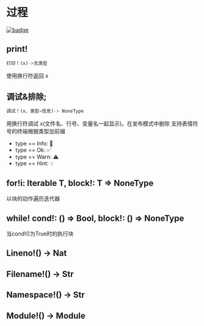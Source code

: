 # 过程

[![badge](https://img.shields.io/endpoint.svg?url=https%3A%2F%2Fgezf7g7pd5.execute-api.ap-northeast-1.amazonaws.com%2Fdefault%2Fsource_up_to_date%3Fowner%3Derg-lang%26repos%3Derg%26ref%3Dmain%26path%3Ddoc/EN/API/procs.md%26commit_hash%3D9b1457b695da9dc0f071091ded48f068ed545083)](https://gezf7g7pd5.execute-api.ap-northeast-1.amazonaws.com/default/source_up_to_date?owner=erg-lang&repos=erg&ref=main&path=doc/EN/API/procs.md&commit_hash=9b1457b695da9dc0f071091ded48f068ed545083)

## print!

```python
打印！(x)->无类型
```

   使用换行符返回 x

## 调试&排除;

```python
调试！(x，类型=信息)-> NoneType
```

用换行符调试 x(文件名、行号、变量名一起显示)。在发布模式中删除
支持表情符号的终端根据类型加前缀

* type == Info: 💬
* type == Ok: ✅
* type == Warn: ⚠️
* type == Hint: 💡

## for!i: Iterable T, block!: T => NoneType

以块的动作遍历迭代器

## while! cond!: () => Bool, block!: () => NoneType

当cond!()为True时的执行块

## Lineno!() -> Nat

## Filename!() -> Str

## Namespace!() -> Str

## Module!() -> Module
